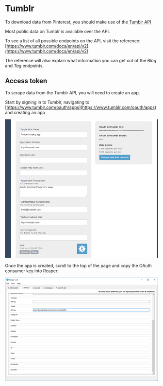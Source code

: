 # Tumblr
To download data from Pinterest, you should make use of the [Tumblr API](https://www.tumblr.com/docs/en/api/v2)

Most public data on Tumblr is available over the API.

To see a list of all possible endpoints on the API, visit the reference: [https://www.tumblr.com/docs/en/api/v2](https://www.tumblr.com/docs/en/api/v2)

The reference will also explain what information you can get out of the *Blog* and *Tag* endpoints.

## Access token

To scrape data from the Tumblr API, you will need to create an app.

Start by signing in to Tumblr, navigating to [https://www.tumblr.com/oauth/apps](https://www.tumblr.com/oauth/apps) and creating an app

![](images/tumblr1.png)

Once the app is created, scroll to the top of the page and copy the OAuth consumer key into Reaper:

![](images/tumblr2.png)